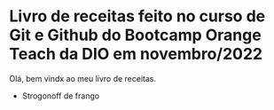 # Livro de receitas feito no curso de Git e Github do Bootcamp Orange Teach da DIO em novembro/2022

Olá, bem vindx ao meu livro de receitas.

- Strogonoff de frango

